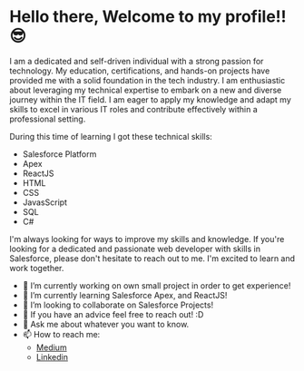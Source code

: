 # Hello there, Welcome to my profile!! :sunglasses:

I am a dedicated and self-driven individual with a strong passion for technology. My education, certifications, and hands-on projects have provided me with a solid foundation in the tech industry. I am enthusiastic about leveraging my technical expertise to embark on a new and diverse journey within the IT field. I am eager to apply my knowledge and adapt my skills to excel in various IT roles and contribute effectively within a professional setting.

During this time of learning I got these technical skills:

- Salesforce Platform
- Apex
- ReactJS
- HTML
- CSS
- JavasScript
- SQL
- C#

I'm always looking for ways to improve my skills and knowledge. If you're looking for a dedicated and passionate web developer with skills in Salesforce, please don't hesitate to reach out to me. I'm excited to learn and work together. 

- 🔭 I’m currently working on own small project in order to get experience!
- 🌱 I’m currently learning Salesforce Apex, and ReactJS!
- 👯 I’m looking to collaborate on Salesforce Projects!
- 🤔 If you have an advice feel free to reach out! :D
- 💬 Ask me about whatever you want to know.
- 📫 How to reach me:
  - [Medium](https://medium.com/@jaredcv04)
  - [Linkedin](https://www.linkedin.com/in/jared-martinez-652201170/)




